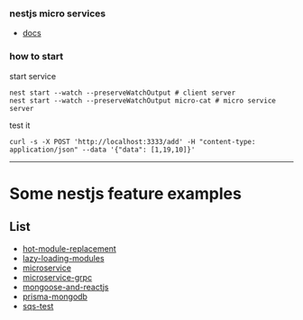 ### nestjs micro services

- [docs](https://docs.nestjs.com/microservices/basics)

### how to start

start service
```
nest start --watch --preserveWatchOutput # client server
nest start --watch --preserveWatchOutput micro-cat # micro service server
```

test it
```
curl -s -X POST 'http://localhost:3333/add' -H "content-type: application/json" --data '{"data": [1,19,10]}'
```

---

# Some nestjs feature examples

## List

- [hot-module-replacement](https://github.com/keidarcy/nestjs-examples/tree/hot-module-replacement)
- [lazy-loading-modules](https://github.com/keidarcy/nestjs-examples/tree/lazy-loading-modules)
- [microservice](https://github.com/keidarcy/nestjs-examples/tree/microservice)
- [microservice-grpc](https://github.com/keidarcy/nestjs-examples/tree/microservice-grpc)
- [mongoose-and-reactjs](https://github.com/keidarcy/nestjs-examples/tree/mongoose-and-reactjs)
- [prisma-mongodb](https://github.com/keidarcy/nestjs-examples/tree/prisma-mongodb)
- [sqs-test](https://github.com/keidarcy/nestjs-examples/tree/sqs-test)


